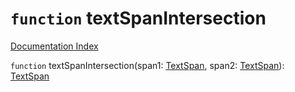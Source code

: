 # `function` textSpanIntersection

[Documentation Index](../README.md)

`function` textSpanIntersection(span1: [TextSpan](../interface.TextSpan/README.md), span2: [TextSpan](../interface.TextSpan/README.md)): [TextSpan](../interface.TextSpan/README.md)